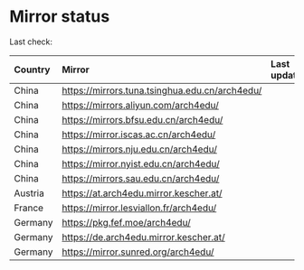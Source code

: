 <script src="./time.js"></script>
# Mirror status
Last check: <script type="text/javascript">localize(1699290946.7157316);</script>

|Country|Mirror|Last update|
|:------|:-----|:----------|
|China|https://mirrors.tuna.tsinghua.edu.cn/arch4edu/|<script type="text/javascript">localize(1699252305);</script>|
|China|https://mirrors.aliyun.com/arch4edu/|<script type="text/javascript">localize(1699208962);</script>|
|China|https://mirrors.bfsu.edu.cn/arch4edu/|<script type="text/javascript">localize(1699208962);</script>|
|China|https://mirror.iscas.ac.cn/arch4edu/|<script type="text/javascript">localize(1699208962);</script>|
|China|https://mirrors.nju.edu.cn/arch4edu/|<script type="text/javascript">localize(1699208962);</script>|
|China|https://mirror.nyist.edu.cn/arch4edu/|<script type="text/javascript">localize(1699252305);</script>|
|China|https://mirrors.sau.edu.cn/arch4edu/|<script type="text/javascript">localize(1699252305);</script>|
|Austria|https://at.arch4edu.mirror.kescher.at/|<script type="text/javascript">localize(1699252305);</script>|
|France|https://mirror.lesviallon.fr/arch4edu/|<script type="text/javascript">localize(1699252305);</script>|
|Germany|https://pkg.fef.moe/arch4edu/|<script type="text/javascript">localize(1699252305);</script>|
|Germany|https://de.arch4edu.mirror.kescher.at/|<script type="text/javascript">localize(1699252305);</script>|
|Germany|https://mirror.sunred.org/arch4edu/|<script type="text/javascript">localize(1699252305);</script>|

<script src="./tablefilter/tablefilter.js"></script>
<script src="./table.js"></script>